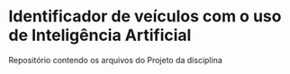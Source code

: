 # Identificador de veículos com o uso de Inteligência Artificial
Repositório contendo os arquivos do Projeto da disciplina 
